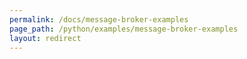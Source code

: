 ```yaml
---
permalink: /docs/message-broker-examples
page_path: /python/examples/message-broker-examples
layout: redirect
---
```


